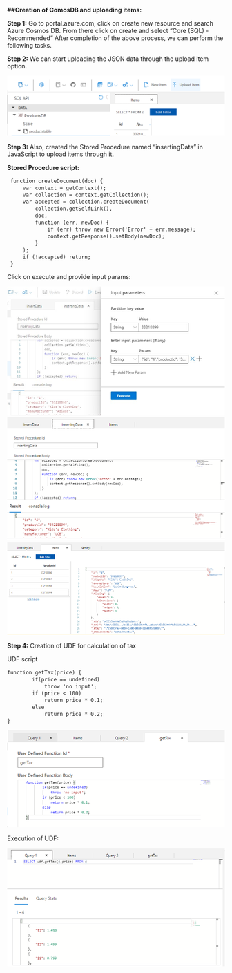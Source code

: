 **##Creation of ComosDB and uploading items:**

**Step 1:** Go to portal.azure.com, click on create new resource and search Azure Cosmos DB. From there click on create and select “Core (SQL) - Recommended”
After completion of the above process, we can perform the following tasks.

**Step 2:** We can start uploading the JSON data through the upload item option.

![image](/images/step-2.png)

**Step 3:** Also, created the Stored Procedure named “insertingData” in JavaScript to upload items through it.

**Stored Procedure script:**

```
 function createDocument(doc) {
     var context = getContext();
     var collection = context.getCollection();
     var accepted = collection.createDocument(
         collection.getSelfLink(),
         doc,
         function (err, newDoc) {
             if (err) throw new Error('Error' + err.message);
             context.getResponse().setBody(newDoc);
         }
     );
     if (!accepted) return;
 }
 ```
 
 Click on execute and provide input params:
 
  ![image](/images/step-3.jpg) 
  ![image](/images/step-3a.png)
  ![image](/images/step=3b.png)

 **Step 4:** Creation of UDF for calculation of tax

UDF script

```
function getTax(price) {
        if(price == undefined)
            throw 'no input';
        if (price < 100)
            return price * 0.1;
        else
            return price * 0.2;
}
```

![image](/images/step-4.png)

Execution of UDF:

![image](/images/step-4a.png)



